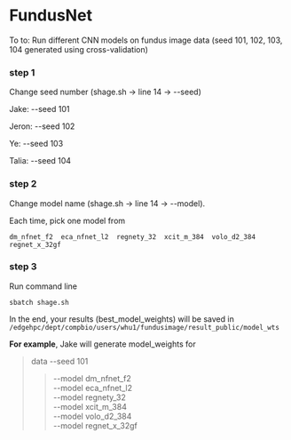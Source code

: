 # FundusNet
To to:
Run different CNN models on fundus image data (seed 101, 102, 103, 104 generated using cross-validation)

### step 1
Change seed number (shage.sh -> line 14 -> --seed)

Jake:  --seed 101

Jeron: --seed 102

Ye:    --seed 103

Talia: --seed 104

### step 2
Change model name (shage.sh -> line 14 -> --model). 

Each time, pick one model from
```
dm_nfnet_f2  eca_nfnet_l2  regnety_32  xcit_m_384  volo_d2_384  regnet_x_32gf
```

### step 3
Run command line
```
sbatch shage.sh
```

In the end, your results (best_model_weights) will be saved in ``` /edgehpc/dept/compbio/users/whu1/fundusimage/result_public/model_wts ``` 

**For example**, Jake will generate model_weights for 
> data --seed 101
> > --model dm_nfnet_f2  
> > --model eca_nfnet_l2  
> > --model regnety_32  
> > --model xcit_m_384  
> > --model volo_d2_384  
> > --model regnet_x_32gf
